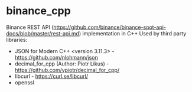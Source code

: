 # binance_cpp
Binance REST API (https://github.com/binance/binance-spot-api-docs/blob/master/rest-api.md) implementation in C++
Used by third party libraries:
  - JSON for Modern C++ <version 3.11.3> - https://github.com/nlohmann/json
  - decimal_for_cpp (Author: Piotr Likus) - https://github.com/vpiotr/decimal_for_cpp/
  - libcurl - https://curl.se/libcurl/
  - openssl
